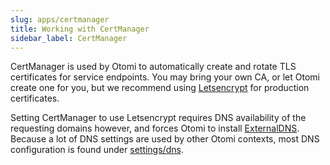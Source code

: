 ```yaml
---
slug: apps/certmanager
title: Working with CertManager
sidebar_label: CertManager
---
```


CertManager is used by Otomi to automatically create and rotate TLS certificates for service endpoints. You may bring your own CA, or let Otomi create one for you, but we recommend using [Letsencrypt](https://letsencrypt.org) for production certificates.

Setting CertManager to use Letsencrypt requires DNS availability of the requesting domains however, and forces Otomi to install [ExternalDNS](external-dns). Because a lot of DNS settings are used by other Otomi contexts, most DNS configuration is found under [settings/dns](/docs/console/settings#dns).
